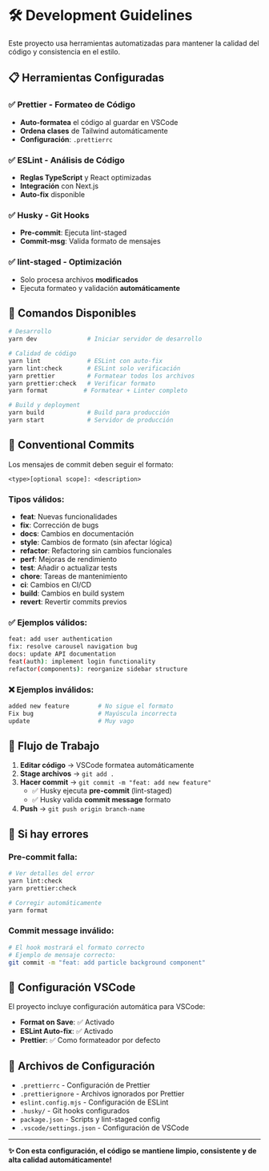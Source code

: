 # 🛠️ Development Guidelines

Este proyecto usa herramientas automatizadas para mantener la calidad del código y consistencia en el estilo.

## 📋 Herramientas Configuradas

### ✅ **Prettier** - Formateo de Código

- **Auto-formatea** el código al guardar en VSCode
- **Ordena clases** de Tailwind automáticamente
- **Configuración**: `.prettierrc`

### ✅ **ESLint** - Análisis de Código

- **Reglas TypeScript** y React optimizadas
- **Integración** con Next.js
- **Auto-fix** disponible

### ✅ **Husky** - Git Hooks

- **Pre-commit**: Ejecuta lint-staged
- **Commit-msg**: Valida formato de mensajes

### ✅ **lint-staged** - Optimización

- Solo procesa archivos **modificados**
- Ejecuta formateo y validación **automáticamente**

## 🚀 Comandos Disponibles

```bash
# Desarrollo
yarn dev              # Iniciar servidor de desarrollo

# Calidad de código
yarn lint             # ESLint con auto-fix
yarn lint:check       # ESLint solo verificación
yarn prettier         # Formatear todos los archivos
yarn prettier:check   # Verificar formato
yarn format          # Formatear + Linter completo

# Build y deployment
yarn build            # Build para producción
yarn start            # Servidor de producción
```

## 📝 Conventional Commits

Los mensajes de commit deben seguir el formato:

```
<type>[optional scope]: <description>
```

### Tipos válidos:

- **feat**: Nuevas funcionalidades
- **fix**: Corrección de bugs
- **docs**: Cambios en documentación
- **style**: Cambios de formato (sin afectar lógica)
- **refactor**: Refactoring sin cambios funcionales
- **perf**: Mejoras de rendimiento
- **test**: Añadir o actualizar tests
- **chore**: Tareas de mantenimiento
- **ci**: Cambios en CI/CD
- **build**: Cambios en build system
- **revert**: Revertir commits previos

### ✅ Ejemplos válidos:

```bash
feat: add user authentication
fix: resolve carousel navigation bug
docs: update API documentation
feat(auth): implement login functionality
refactor(components): reorganize sidebar structure
```

### ❌ Ejemplos inválidos:

```bash
added new feature        # No sigue el formato
Fix bug                  # Mayúscula incorrecta
update                   # Muy vago
```

## 🔄 Flujo de Trabajo

1. **Editar código** → VSCode formatea automáticamente
2. **Stage archivos** → `git add .`
3. **Hacer commit** → `git commit -m "feat: add new feature"`
   - ✅ Husky ejecuta **pre-commit** (lint-staged)
   - ✅ Husky valida **commit message** formato
4. **Push** → `git push origin branch-name`

## 🚫 Si hay errores

### Pre-commit falla:

```bash
# Ver detalles del error
yarn lint:check
yarn prettier:check

# Corregir automáticamente
yarn format
```

### Commit message inválido:

```bash
# El hook mostrará el formato correcto
# Ejemplo de mensaje correcto:
git commit -m "feat: add particle background component"
```

## 🎯 Configuración VSCode

El proyecto incluye configuración automática para VSCode:

- **Format on Save**: ✅ Activado
- **ESLint Auto-fix**: ✅ Activado
- **Prettier**: ✅ Como formateador por defecto

## 📁 Archivos de Configuración

- `.prettierrc` - Configuración de Prettier
- `.prettierignore` - Archivos ignorados por Prettier
- `eslint.config.mjs` - Configuración de ESLint
- `.husky/` - Git hooks configurados
- `package.json` - Scripts y lint-staged config
- `.vscode/settings.json` - Configuración de VSCode

---

**✨ Con esta configuración, el código se mantiene limpio, consistente y de alta calidad automáticamente!**
